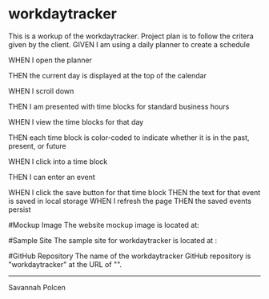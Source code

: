 # workdaytracker
This is a workup of the workdaytracker. Project plan is to follow the critera given by the client. 
GIVEN I am using a daily planner to create a schedule

WHEN I open the planner

THEN the current day is displayed at the top of the calendar

WHEN I scroll down

THEN I am presented with time blocks for standard business hours

WHEN I view the time blocks for that day

THEN each time block is color-coded to indicate whether it is in the past, present, or future

WHEN I click into a time block

THEN I can enter an event

WHEN I click the save button for that time block
THEN the text for that event is saved in local storage
WHEN I refresh the page
THEN the saved events persist

#Mockup Image
The website mockup image is located at:

#Sample Site
The sample site for workdaytracker is located at :

#GitHub Repository
The name of the workdaytracker GitHub repository is "workdaytracker" at the URL of "".

---
Savannah Polcen 
